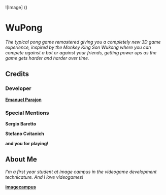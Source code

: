 
![Image]
()


# WuPong

*The typical pong game remastered giving you a completely new 3D game experience, inspired by the Monkey King Son Wukong where you can compete against a bot or against your friends, getting power ups as the game gets harder and harder over time.*

## Credits
### Developer
[__Emanuel Parajon__](https://www.linkedin.com/in/claudio-emanuel-guzmeroli-parajon-719696240/)

### Special Mentions
__Sergio Baretto__

__Stefano Cvitanich__

__and you for playing!__

## About Me
*I'm a first year student at image campus in the videogame development technicature. And I love videogames!*

[__imagecampus__](https://www.imagecampus.edu.ar/)
